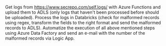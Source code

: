 Get logs from https://www.secrepo.com/self.logs/ with Azure Functions and upload them to ADLS (only logs that haven't been processed before should be uploaded).
Process the logs in Databricks (check for malformed records using regex, transform the fields to the right format and send the malformed records to ADLS).
Automatize the execution of all above mentioned steps using Azure Data Factory and send an e-mail with the number of the malformed records via Logic App.
